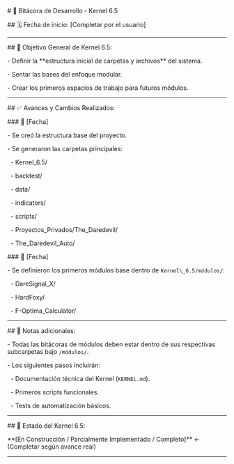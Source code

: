\# 📜 Bitácora de Desarrollo - Kernel 6.5



\## 🗓️ Fecha de inicio: \[Completar por el usuario]



---



\## 🎯 Objetivo General de Kernel 6.5:



\- Definir la \*\*estructura inicial de carpetas y archivos\*\* del sistema.

\- Sentar las bases del enfoque modular.

\- Crear los primeros espacios de trabajo para futuros módulos.



---



\## ✅ Avances y Cambios Realizados:



\### 📅 \[Fecha]

\- Se creó la estructura base del proyecto.

\- Se generaron las carpetas principales:

&nbsp; - Kernel\_6.5/

&nbsp; - backtest/

&nbsp; - data/

&nbsp; - indicators/

&nbsp; - scripts/

&nbsp; - Proyectos\_Privados/The\_Daredevil/

&nbsp; - The\_Daredevil\_Auto/



\### 📅 \[Fecha]

\- Se definieron los primeros módulos base dentro de `Kernel\_6.5/módulos/`:

&nbsp; - DareSignal\_X/

&nbsp; - HardFoxy/

&nbsp; - F-Optima\_Calculator/



---



\## 🧱 Notas adicionales:



\- Todas las bitácoras de módulos deben estar dentro de sus respectivas subcarpetas bajo `/módulos/`.

\- Los siguientes pasos incluirán:

&nbsp; - Documentación técnica del Kernel (`KERNEL.md`).

&nbsp; - Primeros scripts funcionales.

&nbsp; - Tests de automatización básicos.



---



\## 🦊 Estado del Kernel 6.5:  

\*\*\[En Construcción / Parcialmente Implementado / Completo]\*\* ← (Completar según avance real)



---





